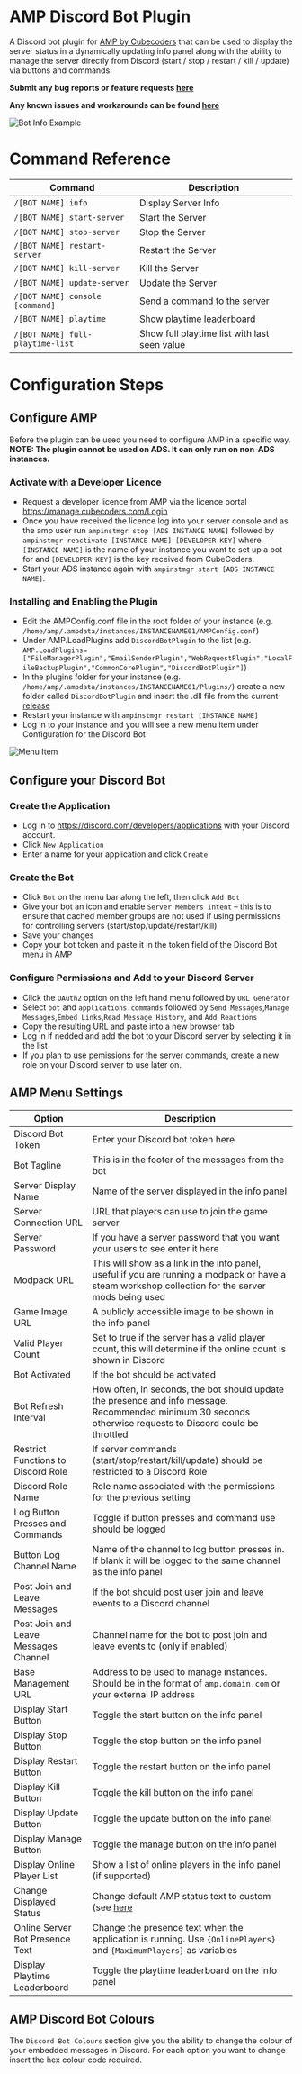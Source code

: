 
# AMP Discord Bot Plugin

A Discord bot plugin for [AMP by Cubecoders](https://cubecoders.com/AMP) that can be used to display the server status in a dynamically updating info panel along with the ability to manage the server directly from Discord (start / stop / restart / kill / update) via buttons and commands.

**Submit any bug reports or feature requests [here](https://github.com/winglessraven/AMP-Discord-Bot/issues)**

**Any known issues and workarounds can be found [here](https://github.com/winglessraven/AMP-Discord-Bot/wiki/Known-Issues)**

![Bot Info Example](https://images2.imgbox.com/69/1b/o2IQILvX_o.png "Bot Info Example")

# Command Reference
| Command | Description                    |
| ------------- | ------------------------------ |
| `/[BOT NAME] info`      | Display Server Info  |
| `/[BOT NAME] start-server`   | Start the Server |
| `/[BOT NAME] stop-server`   | Stop the Server |
| `/[BOT NAME] restart-server`   | Restart the Server |
| `/[BOT NAME] kill-server`   | Kill the Server |
| `/[BOT NAME] update-server`   | Update the Server |
| `/[BOT NAME] console [command]`   | Send a command to the server |
| `/[BOT NAME] playtime`   | Show playtime leaderboard |
| `/[BOT NAME] full-playtime-list`   | Show full playtime list with last seen value |
# Configuration Steps
## Configure AMP
Before the plugin can be used you need to configure AMP in a specific way.  **NOTE: The plugin cannot be used on ADS. It can only run on non-ADS instances.**
### Activate with a Developer Licence
* Request a developer licence from AMP via the licence portal https://manage.cubecoders.com/Login
* Once you have received the licence log into your server console and as the amp user run `ampinstmgr stop [ADS INSTANCE NAME]` followed by `ampinstmgr reactivate [INSTANCE NAME] [DEVELOPER KEY]`  where `[INSTANCE NAME]` is the name of your instance you want to set up a bot for and `[DEVELOPER KEY]` is the key received from CubeCoders.
* Start your ADS instance again with `ampinstmgr start [ADS INSTANCE NAME]`.

### Installing and Enabling the Plugin
* Edit the AMPConfig.conf file in the root folder of your instance (e.g. `/home/amp/.ampdata/instances/INSTANCENAME01/AMPConfig.conf`)
* Under AMP.LoadPlugins add `DiscordBotPlugin` to the list (e.g. `AMP.LoadPlugins=["FileManagerPlugin","EmailSenderPlugin","WebRequestPlugin","LocalFileBackupPlugin","CommonCorePlugin","DiscordBotPlugin"]`)
* In the plugins folder for your instance (e.g. `/home/amp/.ampdata/instances/INSTANCENAME01/Plugins/`) create a new folder called `DiscordBotPlugin` and insert the .dll file from the current [release](https://github.com/winglessraven/AMP-Discord-Bot/releases/latest "release")
* Restart your instance with `ampinstmgr restart [INSTANCE NAME]`
* Log in to your instance and you will see a new menu item under Configuration for the Discord Bot

![Menu Item](https://images2.imgbox.com/1f/1f/VHRYDACX_o.png "Menu Item")

## Configure your Discord Bot
### Create the Application
* Log in to https://discord.com/developers/applications with your Discord account.
* Click `New Application`
* Enter a name for your application and click `Create`

### Create the Bot
* Click `Bot` on the menu bar along the left, then click `Add Bot`
* Give your bot an icon and enable `Server Members Intent` – this is to ensure that cached member groups are not used if using permissions for controlling servers (start/stop/update/restart/kill)
* Save your changes
* Copy your bot token and paste it in the token field of the Discord Bot menu in AMP

### Configure Permissions and Add to your Discord Server
* Click the `OAuth2` option on the left hand menu followed by `URL Generator`
* Select `bot` and `applications.commands` followed by `Send Messages`,`Manage Messages`,`Embed Links`,`Read Message History`, and `Add Reactions`
* Copy the resulting URL and paste into a new browser tab
* Log in if nedded and add the bot to your Discord server by selecting it in the list
* If you plan to use pemissions for the server commands, create a new role on your Discord server to use later on.

## AMP Menu Settings
| Option | Description                    |
| ------------- | ------------------------------ |
|Discord Bot Token|Enter your Discord bot token here|
|Bot Tagline|This is in the footer of the messages from the bot|
|Server Display Name|Name of the server displayed in the info panel|
|Server Connection URL|URL that players can use to join the game server|
|Server Password|If you have a server password that you want your users to see enter it here|
|Modpack URL|This will show as a link in the info panel, useful if you are running a modpack or have a steam workshop collection for the server mods being used|
|Game Image URL|A publicly accessible image to be shown in the info panel|
|Valid Player Count|Set to true if the server has a valid player count, this will determine if the online count is shown in Discord|
|Bot Activated|If the bot should be activated|
|Bot Refresh Interval|How often, in seconds, the bot should update the presence and info message. Recommended minimum 30 seconds otherwise requests to Discord could be throttled|
|Restrict Functions to Discord Role|If server commands (start/stop/restart/kill/update) should be restricted to a Discord Role|
|Discord Role Name|Role name associated with the permissions for the previous setting|
|Log Button Presses and Commands|Toggle if button presses and command use should be logged|
|Button Log Channel Name|Name of the channel to log button presses in. If blank it will be logged to the same channel as the info panel|
|Post Join and Leave Messages|If the bot should post user join and leave events to a Discord channel|
|Post Join and Leave Messages Channel|Channel name for the bot to post join and leave events to (only if enabled)|
|Base Management URL|Address to be used to manage instances.  Should be in the format of `amp.domain.com` or your external IP address|
|Display Start Button|Toggle the start button on the info panel|
|Display Stop Button|Toggle the stop button on the info panel|
|Display Restart Button|Toggle the restart button on the info panel|
|Display Kill Button|Toggle the kill button on the info panel|
|Display Update Button|Toggle the update button on the info panel|
|Display Manage Button|Toggle the manage button on the info panel|
|Display Online Player List|Show a list of online players in the info panel (if supported)|
|Change Displayed Status|Change default AMP status text to custom (see [here](https://github.com/winglessraven/AMP-Discord-Bot/wiki/Changing-Application-State-Values-to-Custom-Text)|
|Online Server Bot Presence Text|Change the presence text when the application is running.  Use `{OnlinePlayers}` and `{MaximumPlayers}` as variables|
|Display Playtime Leaderboard|Toggle the playtime leaderboard on the info panel|

## AMP Discord Bot Colours
The `Discord Bot Colours` section give you the ability to change the colour of your embedded messages in Discord.  For each option you want to change insert the hex colour code required.
